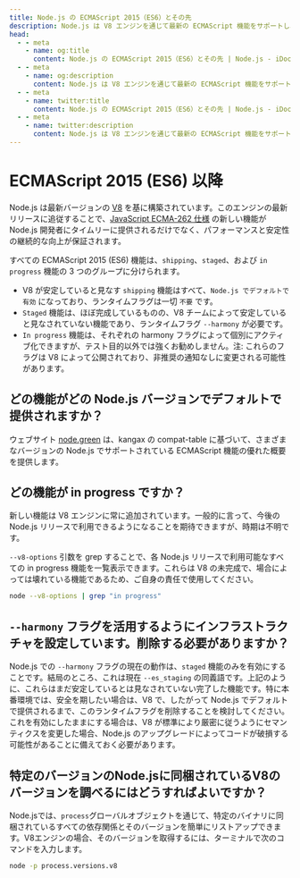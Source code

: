 ```yaml
---
title: Node.js の ECMAScript 2015（ES6）とその先
description: Node.js は V8 エンジンを通じて最新の ECMAScript 機能をサポートし、新しい機能や改善が適時に行われています。
head:
  - - meta
    - name: og:title
      content: Node.js の ECMAScript 2015（ES6）とその先 | Node.js - iDoc.dev
  - - meta
    - name: og:description
      content: Node.js は V8 エンジンを通じて最新の ECMAScript 機能をサポートし、新しい機能や改善が適時に行われています。
  - - meta
    - name: twitter:title
      content: Node.js の ECMAScript 2015（ES6）とその先 | Node.js - iDoc.dev
  - - meta
    - name: twitter:description
      content: Node.js は V8 エンジンを通じて最新の ECMAScript 機能をサポートし、新しい機能や改善が適時に行われています。
---
```



# ECMAScript 2015 (ES6) 以降

Node.js は最新バージョンの [V8](https://v8.dev/) を基に構築されています。このエンジンの最新リリースに追従することで、[JavaScript ECMA-262 仕様](https://tc39.es/ecma262/) の新しい機能が Node.js 開発者にタイムリーに提供されるだけでなく、パフォーマンスと安定性の継続的な向上が保証されます。

すべての ECMAScript 2015 (ES6) 機能は、`shipping`、`staged`、および `in progress` 機能の 3 つのグループに分けられます。

+ V8 が安定していると見なす `shipping` 機能はすべて、`Node.js でデフォルトで有効` になっており、ランタイムフラグは一切 `不要` です。
+ `Staged` 機能は、ほぼ完成しているものの、V8 チームによって安定していると見なされていない機能であり、ランタイムフラグ `--harmony` が必要です。
+ `In progress` 機能は、それぞれの harmony フラグによって個別にアクティブ化できますが、テスト目的以外では強くお勧めしません。注: これらのフラグは V8 によって公開されており、非推奨の通知なしに変更される可能性があります。

## どの機能がどの Node.js バージョンでデフォルトで提供されますか？

ウェブサイト [node.green](https://node.green) は、kangax の compat-table に基づいて、さまざまなバージョンの Node.js でサポートされている ECMAScript 機能の優れた概要を提供します。

## どの機能が in progress ですか？

新しい機能は V8 エンジンに常に追加されています。一般的に言って、今後の Node.js リリースで利用できるようになることを期待できますが、時期は不明です。

`--v8-options` 引数を grep することで、各 Node.js リリースで利用可能なすべての in progress 機能を一覧表示できます。これらは V8 の未完成で、場合によっては壊れている機能であるため、ご自身の責任で使用してください。

```sh
node --v8-options | grep "in progress"
```

## `--harmony` フラグを活用するようにインフラストラクチャを設定しています。削除する必要がありますか？

Node.js での `--harmony` フラグの現在の動作は、`staged` 機能のみを有効にすることです。結局のところ、これは現在 `--es_staging` の同義語です。上記のように、これらはまだ安定しているとは見なされていない完了した機能です。特に本番環境では、安全を期したい場合は、V8 で、したがって Node.js でデフォルトで提供されるまで、このランタイムフラグを削除することを検討してください。これを有効にしたままにする場合は、V8 が標準により厳密に従うようにセマンティクスを変更した場合、Node.js のアップグレードによってコードが破損する可能性があることに備えておく必要があります。


## 特定のバージョンのNode.jsに同梱されているV8のバージョンを調べるにはどうすればよいですか？

Node.jsでは、`process`グローバルオブジェクトを通じて、特定のバイナリに同梱されているすべての依存関係とそのバージョンを簡単にリストアップできます。V8エンジンの場合、そのバージョンを取得するには、ターミナルで次のコマンドを入力します。

```sh
node -p process.versions.v8
```


